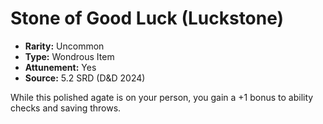 # Stone of Good Luck (Luckstone)

- **Rarity:** Uncommon
- **Type:** Wondrous Item
- **Attunement:** Yes
- **Source:** 5.2 SRD (D&D 2024)

While this polished agate is on your person, you gain a +1 bonus to ability checks and saving throws.
